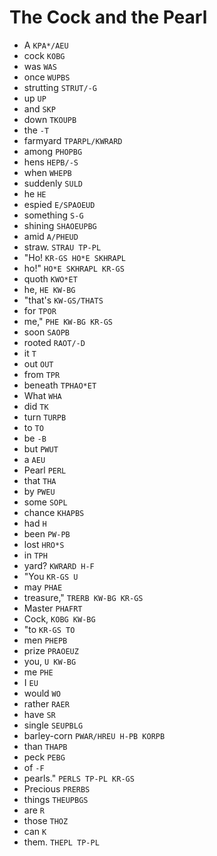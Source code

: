 # The Cock and the Pearl

* A `KPA*/AEU`
* cock `KOBG`
* was `WAS`
* once `WUPBS`
* strutting `STRUT/-G`
* up `UP`
* and `SKP`
* down `TKOUPB`
* the `-T`
* farmyard `TPARPL/KWRARD`
* among `PHOPBG`
* hens `HEPB/-S`
* when `WHEPB`
* suddenly `SULD`
* he `HE`
* espied `E/SPAOEUD`
* something `S-G`
* shining `SHAOEUPBG`
* amid `A/PHEUD`
* straw. `STRAU TP-PL`
* "Ho! `KR-GS HO*E SKHRAPL`
* ho!" `HO*E SKHRAPL KR-GS`
* quoth `KWO*ET`
* he, `HE KW-BG`
* "that's `KW-GS/THATS`
* for `TPOR`
* me," `PHE KW-BG KR-GS`
* soon `SAOPB`
* rooted `RAOT/-D`
* it `T`
* out `OUT`
* from `TPR`
* beneath `TPHAO*ET`
* What `WHA`
* did `TK`
* turn `TURPB`
* to `TO`
* be `-B`
* but `PWUT`
* a `AEU`
* Pearl `PERL`
* that `THA`
* by `PWEU`
* some `SOPL`
* chance `KHAPBS`
* had `H`
* been `PW-PB`
* lost `HRO*S`
* in `TPH`
* yard? `KWRARD H-F`
* "You `KR-GS U`
* may `PHAE`
* treasure," `TRERB KW-BG KR-GS`
* Master `PHAFRT`
* Cock, `KOBG KW-BG`
* "to `KR-GS TO`
* men `PHEPB`
* prize `PRAOEUZ`
* you, `U KW-BG`
* me `PHE`
* I `EU`
* would `WO`
* rather `RAER`
* have `SR`
* single `SEUPBLG`
* barley-corn `PWAR/HREU H-PB KORPB`
* than `THAPB`
* peck `PEBG`
* of `-F`
* pearls." `PERLS TP-PL KR-GS`
* Precious `PRERBS`
* things `THEUPBGS`
* are `R`
* those `THOZ`
* can `K`
* them. `THEPL TP-PL`
